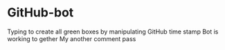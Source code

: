# GitHub-bot
Typing to create all green boxes by manipulating GitHub time stamp
Bot is working to gether
My another comment pass
